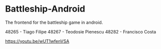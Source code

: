 # Battleship-Android
The frontend for the battleship game in android.

48265 - Tiago Filipe 
48267 - Teodosie Pienescu
48282 - Francisco Costa

https://youtu.be/wUT1wfenVSA

